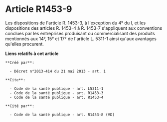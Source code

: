 # Article R1453-9

Les dispositions de l'article R. 1453-3, à l'exception du 4° du I, et les dispositions des articles R. 1453-4 à R. 1453-7
s'appliquent aux conventions conclues par les entreprises produisant ou commercialisant des produits mentionnés aux 14°, 15°
et 17° de l'article L. 5311-1 ainsi qu'aux avantages qu'elles procurent.

**Liens relatifs à cet article**

	**Créé par**:

	  - Décret n°2013-414 du 21 mai 2013 - art. 1

	**Cite**:

	  - Code de la santé publique - art. L5311-1
	  - Code de la santé publique - art. R1453-3
	  - Code de la santé publique - art. R1453-4

	**Cité par**:

	  - Code de la santé publique - art. R1453-8 (VD)

